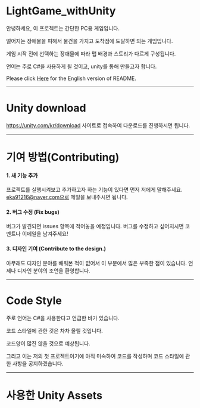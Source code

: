 # LightGame_withUnity
안녕하세요, 이 프로젝트는 간단한 PC용 게임입니다.
 
떨어지는 장애물을 피해서 물건을 가지고 도착점에 도달하면 되는 게임입니다.

게임 시작 전에 선택하는 장애물에 따라 맵 배경과 스토리가 다르게 구성됩니다.

언어는 주로 C#을 사용하게 될 것이고, unity를 통해 만들고자 합니다.

Please click [Here](https://github.com/eka91216/LightGame_withUnity/blob/main/README_ENG.md) for the English version of README.

-------------
# Unity download
https://unity.com/kr/download 사이트로 접속하여 다운로드를 진행하시면 됩니다.

-------------
# 기여 방법(Contributing)
#### 1. 새 기능 추가 
  프로젝트를 실행시켜보고 추가하고자 하는 기능이 있다면 먼저 저에게 말해주세요. eka91216@naver.com으로 메일을 보내주시면 됩니다.

#### 2. 버그 수정 (Fix bugs)
  버그가 발견되면 issues 항목에 적어놓을 예정입니다. 버그를 수정하고 싶어지시면 코멘트나 이메일을 남겨주세요!

#### 3. 디자인 기여 (Contribute to the design.)
  아무래도 디자인 분야를 배워본 적이 없어서 이 부분에서 많은 부족한 점이 있습니다. 언제나 디자인 분야의 조언을 환영합니다.

-------------
# Code Style
주로 언어는 C#을 사용한다고 언급한 바가 있습니다.

코드 스타일에 관한 것은 차차 올릴 것입니다. 

코드양이 많진 않을 것으로 예상됩니다. 

그리고 이는 저의 첫 프로젝트이기에 아직 미숙하여 코드를 작성하며 코드 스타일에 관한 사항을 공지하겠습니다.

-------------
# 사용한 Unity Assets

